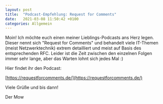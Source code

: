 ```yaml
---
layout: post
title:  "Podcast-Empfehlung: Request for Comments"
date:   2021-03-08 11:50:42 +0100
categories: Allgemein
---
```


Moin! Ich möchte euch einen meiner Lieblings-Podcasts ans Herz legen. Dieser nennt sich "Request for Comments" und behandelt viele IT-Themen (meist Netzwerktechnik) 
extrem detailliert und meist auf Basis des entsprechenden RFC. Leider ist die Zeit zwischen den einzelnen Folgen immer sehr lange, aber das Warten lohnt sich jedes Mal :)

Hier findet ihr den Podcast:

[https://requestforcomments.de/](https://requestforcomments.de/)

Viele Grüße und bis dann!

Der Mow

<!-- excerpt-end -->